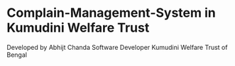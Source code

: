 # Complain-Management-System in Kumudini Welfare Trust

Developed by
Abhijt Chanda
Software Developer
Kumudini Welfare Trust of Bengal
